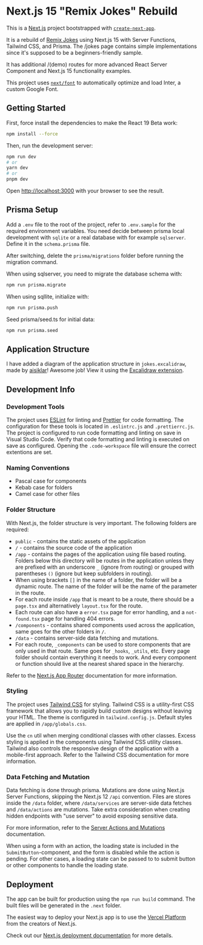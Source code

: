 # Next.js 15 "Remix Jokes" Rebuild

This is a [Next.js](https://nextjs.org/) project bootstrapped with [`create-next-app`](https://github.com/vercel/next.js/tree/canary/packages/create-next-app).

It is a rebuild of [Remix Jokes](https://remix.run/docs/en/main/tutorials/jokes) using Next.js 15 with Server Functions, Tailwind CSS, and Prisma. The /jokes page contains simple implementations since it's supposed to be a beginners-friendly sample.

It has additional /(demo) routes for more advanced React Server Component and Next.js 15 functionality examples.

This project uses [`next/font`](https://nextjs.org/docs/basic-features/font-optimization) to automatically optimize and load Inter, a custom Google Font.

## Getting Started

First, force install the dependencies to make the React 19 Beta work:

```bash
npm install --force
```

Then, run the development server:

```bash
npm run dev
# or
yarn dev
# or
pnpm dev
```

Open [http://localhost:3000](http://localhost:3000) with your browser to see the result.

## Prisma Setup

Add a `.env` file to the root of the project, refer to `.env.sample` for the required environment variables.
You need decide between prisma local development with `sqlite` or a real database with for example `sqlserver`. Define it in the `schema.prisma` file.

After switching, delete the `prisma/migrations` folder before running the migration command.

When using sqlserver, you need to migrate the database schema with:

```bash
npm run prisma.migrate
```

When using sqllite, initialize with:

```bash
npm run prisma.push
```

Seed prisma/seed.ts for initial data:

```sh
npm run prisma.seed
```

## Application Structure

I have added a diagram of the application structure in `jokes.excalidraw`, made by [aisiklar](https://github.com/aisiklar/next15-remix-jokes-rebuild/blob/main/jokes.excalidraw)! Awesome job! View it using the [Excalidraw extension](https://marketplace.visualstudio.com/items?itemName=pomdtr.excalidraw-editor).

## Development Info

### Development Tools

The project uses [ESLint](https://eslint.org/) for linting and [Prettier](https://prettier.io/) for code formatting. The configuration for these tools is located in `.eslintrc.js` and `.prettierrc.js`. The project is configured to run code formatting and linting on save in Visual Studio Code. Verify that code formatting and linting is executed on save as configured. Opening the `.code-workspace` file will ensure the correct extentions are set.

### Naming Conventions

- Pascal case for components
- Kebab case for folders
- Camel case for other files

### Folder Structure

With Next.js, the folder structure is very important. The following folders are required:

- `public` - contains the static assets of the application
- `/` - contains the source code of the application
- `/app` - contains the pages of the application using file based routing. Folders below this directory will be routes in the application unless they are prefixed with an underscore `_` (ignore from routing) or grouped with parentheses `()` (ignore but keep subfolders in routing).
- When using brackets `[]` in the name of a folder, the folder will be a dynamic route. The name of the folder will be the name of the parameter in the route.
- For each route inside `/app` that is meant to be a route, there should be a `page.tsx` and alternatively `layout.tsx` for the route.
- Each route can also have a `error.tsx` page for error handling, and a `not-found.tsx` page for handling 404 errors.
- `/components` - contains shared components used across the application, same goes for the other folders in `/`.
- `/data` - contains server-side data fetching and mutations.
- For each route, `_components` can be used to store components that are only used in that route. Same goes for `_hooks`, `_utils`, etc. Every page folder should contain everything it needs to work. And every component or function should live at the nearest shared space in the hierarchy.

Refer to the [Next.js App Router](https://nextjs.org/docs/app) documentation for more information.

### Styling

The project uses [Tailwind CSS](https://tailwindcss.com/) for styling. Tailwind CSS is a utility-first CSS framework that allows you to rapidly build custom designs without leaving your HTML. The theme is configured in `tailwind.config.js`. Default styles are applied in `/app/globals.css`.

Use the `cn` util when merging conditional classes with other classes. Excess styling is applied in the components using Tailwind CSS utility classes. Tailwind also controls the responsive design of the application with a mobile-first approach. Refer to the Tailwind CSS documentation for more information.

### Data Fetching and Mutation

Data fetching is done through prisma. Mutations are done using Next.js Server Functions, skipping the Next.js 12 `/api` convention. Files are stores inside the `/data` folder, where `/data/services` are server-side data fetches and `/data/actions` are mutations. Take extra consideration when creating hidden endpoints with "use server" to avoid exposing sensitive data.

For more information, refer to the [Server Actions and Mutations](https://nextjs.org/docs/app/building-your-application/data-fetching/server-actions-and-mutations) documentation.

When using a form with an action, the loading state is included in the `SubmitButton`-component, and the form is disabled while the action is pending. For other cases, a loading state can be passed to to submit button or other components to handle the loading state.

## Deployment

The app can be built for production using the `npm run build` command. The built files will be generated in the `.next` folder.

The easiest way to deploy your Next.js app is to use the [Vercel Platform](https://vercel.com/new?utm_medium=default-template&filter=next.js&utm_source=create-next-app&utm_campaign=create-next-app-readme) from the creators of Next.js.

Check out our [Next.js deployment documentation](https://nextjs.org/docs/deployment) for more details.
